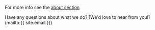 
For more info see the [ about section](about.md)

Have any questions about what we do? [We'd love to hear from you!](mailto:{{ site.email }})
